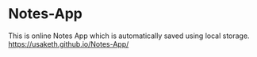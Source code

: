 # Notes-App
This is online Notes App which is automatically saved using local storage.
https://usaketh.github.io/Notes-App/
